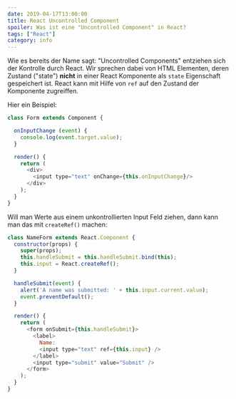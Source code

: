 ```yaml
---
date: 2019-04-17T13:00:00
title: React Uncontrolled Component
spoiler: Was ist eine "Uncontrolled Component" in React?
tags: ["React"]
category: info
---
```


Wie es bereits der Name sagt: "Uncontrolled Components" entziehen sich der Kontrolle durch React. Wir sprechen dabei von HTML Elementen, deren Zustand ("state") **nicht** in einer React Komponente als `state` Eigenschaft gespeichert ist. React kann mit Hilfe von `ref` auf den Zustand der Komponente zugreiffen.

Hier ein Beispiel:

```javascript
class Form extends Component {

  onInputChange (event) {
    console.log(event.target.value);
  }

  render() {
    return (
      <div>
        <input type="text" onChange={this.onInputChange}/>
      </div>
    );
  }
}
```

Will man Werte aus einem unkontrollierten Input Feld ziehen, dann kann man das mit `createRef()` machen:

```javascript
class NameForm extends React.Component {
  constructor(props) {
    super(props);
    this.handleSubmit = this.handleSubmit.bind(this);
    this.input = React.createRef();
  }

  handleSubmit(event) {
    alert('A name was submitted: ' + this.input.current.value);
    event.preventDefault();
  }

  render() {
    return (
      <form onSubmit={this.handleSubmit}>
        <label>
          Name:
          <input type="text" ref={this.input} />
        </label>
        <input type="submit" value="Submit" />
      </form>
    );
  }
}
```



